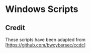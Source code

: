 # Windows Scripts

## Credit

These scripts have been adapted from [https://github.com/bwcybersec/ccdc]
